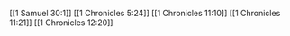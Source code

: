 [[1 Samuel 30:1]]
[[1 Chronicles 5:24]]
[[1 Chronicles 11:10]]
[[1 Chronicles 11:21]]
[[1 Chronicles 12:20]]
